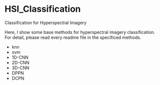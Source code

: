 # HSI_Classification
Classification for Hyperspectral Imagery

Here, I show some base methods for hyperspectral imagery classification.
For detail, please read every readme file in the specificed methods.

- knn
- svm
- 1D-CNN
- 2D-CNN
- 3D-CNN
- DPPN
- DCPN
